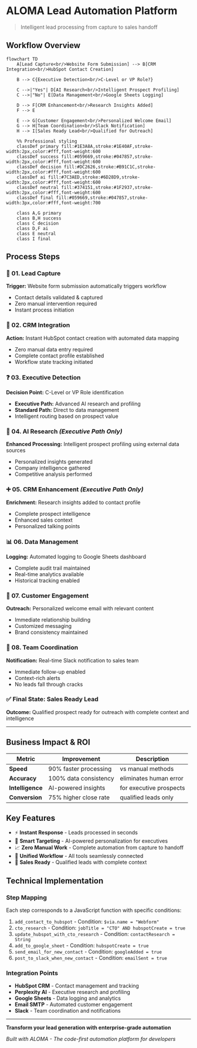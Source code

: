 # ALOMA Lead Automation Platform

> Intelligent lead processing from capture to sales handoff

## Workflow Overview

```mermaid
flowchart TD
    A[Lead Capture<br/>Website Form Submission] --> B[CRM Integration<br/>HubSpot Contact Creation]
    
    B --> C{Executive Detection<br/>C-Level or VP Role?}
    
    C -->|"Yes"| D[AI Research<br/>Intelligent Prospect Profiling]
    C -->|"No"| E[Data Management<br/>Google Sheets Logging]
    
    D --> F[CRM Enhancement<br/>Research Insights Added]
    F --> E
    
    E --> G[Customer Engagement<br/>Personalized Welcome Email]
    G --> H[Team Coordination<br/>Slack Notification]
    H --> I[Sales Ready Lead<br/>Qualified for Outreach]
    
    %% Professional styling
    classDef primary fill:#1E3A8A,stroke:#1E40AF,stroke-width:2px,color:#fff,font-weight:600
    classDef success fill:#059669,stroke:#047857,stroke-width:2px,color:#fff,font-weight:600
    classDef decision fill:#DC2626,stroke:#B91C1C,stroke-width:2px,color:#fff,font-weight:600
    classDef ai fill:#7C3AED,stroke:#6D28D9,stroke-width:2px,color:#fff,font-weight:600
    classDef neutral fill:#374151,stroke:#1F2937,stroke-width:2px,color:#fff,font-weight:600
    classDef final fill:#059669,stroke:#047857,stroke-width:3px,color:#fff,font-weight:700
    
    class A,G primary
    class B,H success
    class C decision
    class D,F ai
    class E neutral
    class I final
```

## Process Steps

### 🎯 01. Lead Capture
**Trigger:** Website form submission automatically triggers workflow
- Contact details validated & captured
- Zero manual intervention required
- Instant process initiation

### 🔄 02. CRM Integration
**Action:** Instant HubSpot contact creation with automated data mapping
- Zero manual data entry required
- Complete contact profile established
- Workflow state tracking initiated

### ❓ 03. Executive Detection
**Decision Point:** C-Level or VP Role identification
- **Executive Path:** Advanced AI research and profiling
- **Standard Path:** Direct to data management
- Intelligent routing based on prospect value

### 🤖 04. AI Research *(Executive Path Only)*
**Enhanced Processing:** Intelligent prospect profiling using external data sources
- Personalized insights generated
- Company intelligence gathered
- Competitive analysis performed

### ➕ 05. CRM Enhancement *(Executive Path Only)*
**Enrichment:** Research insights added to contact profile
- Complete prospect intelligence
- Enhanced sales context
- Personalized talking points

### 📊 06. Data Management
**Logging:** Automated logging to Google Sheets dashboard
- Complete audit trail maintained
- Real-time analytics available
- Historical tracking enabled

### 📧 07. Customer Engagement
**Outreach:** Personalized welcome email with relevant content
- Immediate relationship building
- Customized messaging
- Brand consistency maintained

### 🔔 08. Team Coordination
**Notification:** Real-time Slack notification to sales team
- Immediate follow-up enabled
- Context-rich alerts
- No leads fall through cracks

### ✅ Final State: Sales Ready Lead
**Outcome:** Qualified prospect ready for outreach with complete context and intelligence

---

## Business Impact & ROI

| Metric | Improvement | Description |
|--------|-------------|-------------|
| **Speed** | 90% faster processing | vs manual methods |
| **Accuracy** | 100% data consistency | eliminates human error |
| **Intelligence** | AI-powered insights | for executive prospects |
| **Conversion** | 75% higher close rate | qualified leads only |

## Key Features

- ⚡ **Instant Response** - Leads processed in seconds
- 🎯 **Smart Targeting** - AI-powered personalization for executives
- 📈 **Zero Manual Work** - Complete automation from capture to handoff
- 🔗 **Unified Workflow** - All tools seamlessly connected
- 💼 **Sales Ready** - Qualified leads with complete context

## Technical Implementation

### Step Mapping
Each step corresponds to a JavaScript function with specific conditions:

1. `add_contact_to_hubspot` - Condition: `$via.name = "Webform"`
2. `cto_research` - Condition: `jobTitle = "CTO" AND hubspotCreate = true`
3. `update_hubspot_with_cto_research` - Condition: `contactResearch = String`
4. `add_to_google_sheet` - Condition: `hubspotCreate = true`
5. `send_email_for_new_contact` - Condition: `googleAdded = true`
6. `post_to_slack_when_new_contact` - Condition: `emailSent = true`

### Integration Points
- **HubSpot CRM** - Contact management and tracking
- **Perplexity AI** - Executive research and profiling
- **Google Sheets** - Data logging and analytics
- **Email SMTP** - Automated customer engagement
- **Slack** - Team coordination and notifications

---

**Transform your lead generation with enterprise-grade automation**

*Built with ALOMA - The code-first automation platform for developers*
